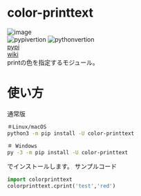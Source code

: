 # color-printtext
![image](https://user-images.githubusercontent.com/78240988/160273481-3bdbedb7-5580-4975-833a-a611bcbc7a8a.png)<br>
![pypivertion](https://img.shields.io/pypi/v/color-printtext.svg)
![pythonvertion](https://img.shields.io/pypi/pyversions/color-printtext.svg)  
[pypi](https://pypi.org/project/color-printtext/)  
[wiki](https://github.com/gx1285/color-printtext/wiki)  
printの色を指定するモジュール。
# 使い方
通常版
```sh
＃Linux/macOS
python3 -m pip install -U color-printtext

＃ Windows
py -3 -m pip install -U color-printtext
```
でインストールします。
サンプルコード
```py
import colorprinttext
colorprinttext.cprint('test','red')
```